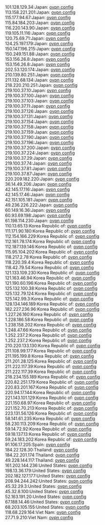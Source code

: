 101.128.129.34:Japan: [ovpn config](vpn/101_128_129_34.ovpn)  
113.158.221.201:Japan: [ovpn config](vpn/113_158_221_201.ovpn)  
115.177.94.67:Japan: [ovpn config](vpn/115_177_94_67.ovpn)  
115.84.184.203:Japan: [ovpn config](vpn/115_84_184_203.ovpn)  
116.220.143.90:Japan: [ovpn config](vpn/116_220_143_90.ovpn)  
119.105.11.116:Japan: [ovpn config](vpn/119_105_11_116.ovpn)  
120.75.69.71:Japan: [ovpn config](vpn/120_75_69_71.ovpn)  
124.25.197.179:Japan: [ovpn config](vpn/124_25_197_179.ovpn)  
150.147.196.215:Japan: [ovpn config](vpn/150_147_196_215.ovpn)  
150.249.151.88:Japan: [ovpn config](vpn/150_249_151_88.ovpn)  
153.156.26.8:Japan: [ovpn config](vpn/153_156_26_8.ovpn)  
153.156.26.8:Japan: [ovpn config](vpn/153_156_26_8.ovpn)  
202.53.120.174:Japan: [ovpn config](vpn/202_53_120_174.ovpn)  
210.139.80.251:Japan: [ovpn config](vpn/210_139_80_251.ovpn)  
211.132.68.134:Japan: [ovpn config](vpn/211_132_68_134.ovpn)  
218.220.210.251:Japan: [ovpn config](vpn/218_220_210_251.ovpn)  
219.100.37.10:Japan: [ovpn config](vpn/219_100_37_10.ovpn)  
219.100.37.100:Japan: [ovpn config](vpn/219_100_37_100.ovpn)  
219.100.37.103:Japan: [ovpn config](vpn/219_100_37_103.ovpn)  
219.100.37.11:Japan: [ovpn config](vpn/219_100_37_11.ovpn)  
219.100.37.126:Japan: [ovpn config](vpn/219_100_37_126.ovpn)  
219.100.37.131:Japan: [ovpn config](vpn/219_100_37_131.ovpn)  
219.100.37.154:Japan: [ovpn config](vpn/219_100_37_154.ovpn)  
219.100.37.158:Japan: [ovpn config](vpn/219_100_37_158.ovpn)  
219.100.37.159:Japan: [ovpn config](vpn/219_100_37_159.ovpn)  
219.100.37.190:Japan: [ovpn config](vpn/219_100_37_190.ovpn)  
219.100.37.196:Japan: [ovpn config](vpn/219_100_37_196.ovpn)  
219.100.37.200:Japan: [ovpn config](vpn/219_100_37_200.ovpn)  
219.100.37.224:Japan: [ovpn config](vpn/219_100_37_224.ovpn)  
219.100.37.29:Japan: [ovpn config](vpn/219_100_37_29.ovpn)  
219.100.37.74:Japan: [ovpn config](vpn/219_100_37_74.ovpn)  
219.100.37.81:Japan: [ovpn config](vpn/219_100_37_81.ovpn)  
219.100.37.87:Japan: [ovpn config](vpn/219_100_37_87.ovpn)  
220.209.182.220:Japan: [ovpn config](vpn/220_209_182_220.ovpn)  
36.14.49.206:Japan: [ovpn config](vpn/36_14_49_206.ovpn)  
42.145.17.116:Japan: [ovpn config](vpn/42_145_17_116.ovpn)  
42.145.17.46:Japan: [ovpn config](vpn/42_145_17_46.ovpn)  
42.151.105.181:Japan: [ovpn config](vpn/42_151_105_181.ovpn)  
49.236.226.222:Japan: [ovpn config](vpn/49_236_226_222.ovpn)  
60.149.16.36:Japan: [ovpn config](vpn/60_149_16_36.ovpn)  
60.93.69.198:Japan: [ovpn config](vpn/60_93_69_198.ovpn)  
61.198.114.230:Japan: [ovpn config](vpn/61_198_114_230.ovpn)  
110.13.65.13:Korea Republic of: [ovpn config](vpn/110_13_65_13.ovpn)  
111.171.90.180:Korea Republic of: [ovpn config](vpn/111_171_90_180.ovpn)  
112.154.166.229:Korea Republic of: [ovpn config](vpn/112_154_166_229.ovpn)  
112.161.78.174:Korea Republic of: [ovpn config](vpn/112_161_78_174.ovpn)  
112.187.139.146:Korea Republic of: [ovpn config](vpn/112_187_139_146.ovpn)  
115.95.104.202:Korea Republic of: [ovpn config](vpn/115_95_104_202.ovpn)  
118.217.2.78:Korea Republic of: [ovpn config](vpn/118_217_2_78.ovpn)  
118.220.39.4:Korea Republic of: [ovpn config](vpn/118_220_39_4.ovpn)  
118.42.79.54:Korea Republic of: [ovpn config](vpn/118_42_79_54.ovpn)  
121.133.109.230:Korea Republic of: [ovpn config](vpn/121_133_109_230.ovpn)  
121.163.46.94:Korea Republic of: [ovpn config](vpn/121_163_46_94.ovpn)  
121.190.60.196:Korea Republic of: [ovpn config](vpn/121_190_60_196.ovpn)  
125.132.100.38:Korea Republic of: [ovpn config](vpn/125_132_100_38.ovpn)  
125.132.79.124:Korea Republic of: [ovpn config](vpn/125_132_79_124.ovpn)  
125.142.99.3:Korea Republic of: [ovpn config](vpn/125_142_99_3.ovpn)  
128.134.146.189:Korea Republic of: [ovpn config](vpn/128_134_146_189.ovpn)  
182.227.236.96:Korea Republic of: [ovpn config](vpn/182_227_236_96.ovpn)  
1.227.26.160:Korea Republic of: [ovpn config](vpn/1_227_26_160.ovpn)  
1.228.186.58:Korea Republic of: [ovpn config](vpn/1_228_186_58.ovpn)  
1.238.158.202:Korea Republic of: [ovpn config](vpn/1_238_158_202.ovpn)  
1.248.47.66:Korea Republic of: [ovpn config](vpn/1_248_47_66.ovpn)  
1.252.237.2:Korea Republic of: [ovpn config](vpn/1_252_237_2.ovpn)  
1.252.237.2:Korea Republic of: [ovpn config](vpn/1_252_237_2.ovpn)  
210.220.133.130:Korea Republic of: [ovpn config](vpn/210_220_133_130.ovpn)  
211.108.99.177:Korea Republic of: [ovpn config](vpn/211_108_99_177.ovpn)  
211.195.199.8:Korea Republic of: [ovpn config](vpn/211_195_199_8.ovpn)  
211.201.28.125:Korea Republic of: [ovpn config](vpn/211_201_28_125.ovpn)  
211.222.117.39:Korea Republic of: [ovpn config](vpn/211_222_117_39.ovpn)  
211.222.117.39:Korea Republic of: [ovpn config](vpn/211_222_117_39.ovpn)  
218.234.155.189:Korea Republic of: [ovpn config](vpn/218_234_155_189.ovpn)  
220.82.251.179:Korea Republic of: [ovpn config](vpn/220_82_251_179.ovpn)  
220.83.201.167:Korea Republic of: [ovpn config](vpn/220_83_201_167.ovpn)  
220.94.17.144:Korea Republic of: [ovpn config](vpn/220_94_17_144.ovpn)  
221.143.101.129:Korea Republic of: [ovpn config](vpn/221_143_101_129.ovpn)  
221.150.68.97:Korea Republic of: [ovpn config](vpn/221_150_68_97.ovpn)  
221.152.70.213:Korea Republic of: [ovpn config](vpn/221_152_70_213.ovpn)  
223.131.56.126:Korea Republic of: [ovpn config](vpn/223_131_56_126.ovpn)  
58.141.61.235:Korea Republic of: [ovpn config](vpn/58_141_61_235.ovpn)  
58.230.113.209:Korea Republic of: [ovpn config](vpn/58_230_113_209.ovpn)  
59.14.72.92:Korea Republic of: [ovpn config](vpn/59_14_72_92.ovpn)  
59.18.137.13:Korea Republic of: [ovpn config](vpn/59_18_137_13.ovpn)  
59.24.183.202:Korea Republic of: [ovpn config](vpn/59_24_183_202.ovpn)  
91.106.17.205:Spain: [ovpn config](vpn/91_106_17_205.ovpn)  
184.22.128.30:Thailand: [ovpn config](vpn/184_22_128_30.ovpn)  
184.22.201.174:Thailand: [ovpn config](vpn/184_22_201_174.ovpn)  
49.228.144.117:Thailand: [ovpn config](vpn/49_228_144_117.ovpn)  
161.202.144.236:United States: [ovpn config](vpn/161_202_144_236.ovpn)  
198.13.36.179:United States: [ovpn config](vpn/198_13_36_179.ovpn)  
202.182.127.177:United States: [ovpn config](vpn/202_182_127_177.ovpn)  
208.94.244.242:United States: [ovpn config](vpn/208_94_244_242.ovpn)  
45.32.29.3:United States: [ovpn config](vpn/45_32_29_3.ovpn)  
45.32.8.100:United States: [ovpn config](vpn/45_32_8_100.ovpn)  
52.163.191.20:United States: [ovpn config](vpn/52_163_191_20.ovpn)  
67.188.14.46:United States: [ovpn config](vpn/67_188_14_46.ovpn)  
68.203.105.155:United States: [ovpn config](vpn/68_203_105_155.ovpn)  
118.68.229.164:Viet Nam: [ovpn config](vpn/118_68_229_164.ovpn)  
27.71.9.210:Viet Nam: [ovpn config](vpn/27_71_9_210.ovpn)  
